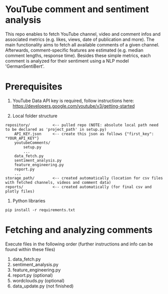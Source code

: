 # YouTube comment and sentiment analysis
This repo enables to fetch YouTube channel, video and comment infos and associated metrics (e.g. likes, views, date of publication and more). The main functionality aims to fetch all available comments of a given channel. Afterwards, comment-specific features are estimated (e.g. median comment lengths, response time). Besides these simple metrics, each comment is analyzed for their sentiment using a NLP model 'GermanSentiBert'.

# Prerequisites

1) YouTube Data API key is required, follow instructions here: 
https://developers.google.com/youtube/v3/getting-started


2) Local folder structure 
```
repository/          <-- pulled repo (NOTE: absolute local path need to be declared as 'project_path' in setup.py)
    API_KEY.json     <-- create this json as follows {"first_key": "YOUR_API_KEY"}
    youtubeComments/
        setup.py
        ...
    data_fetch.py
    sentiment_analysis.py
    feature_engineering.py
    report.py
    ...
storage_path/        <-- created automatically (location for csv files with fetched channels, videos and comment data)
reports/             <-- created automatically (for final csv and plotly files)
```

1) Python libraries
```
pip install -r requirements.txt
```
# Fetching and analyzing comments 
Execute files in the following order (further instructions and info can be found within these files)
1) data_fetch.py
2) sentiment_analysis.py
3) feature_engineering.py
4) report.py (optional)
5) wordclouds.py (optional)
6) data_update.py (not finished)

